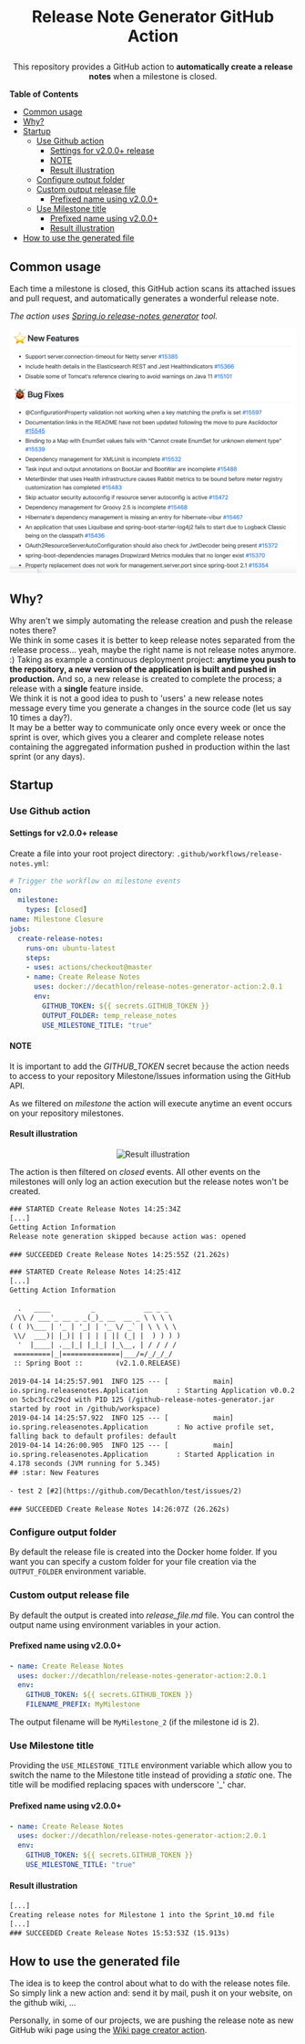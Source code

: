 <h1>
  <p align="center">
    Release Note Generator GitHub Action
  </p>
</h1>
<p align="center">
  This repository provides a GitHub action to <strong>automatically create a release notes</strong> when a milestone is closed.
</p>

**Table of Contents**
  - [Common usage](#common-usage)
  - [Why?](#why)
  - [Startup](#startup)
    - [Use Github action](#use-github-action)
      - [Settings for v2.0.0+ release](#settings-for-v200-release)
      - [NOTE](#note)
      - [Result illustration](#result-illustration)
    - [Configure output folder](#configure-output-folder)
    - [Custom output release file](#custom-output-release-file)
      - [Prefixed name using v2.0.0+](#prefixed-name-using-v200)
    - [Use Milestone title](#use-milestone-title)
      - [Prefixed name using v2.0.0+](#prefixed-name-using-v200-1)
      - [Result illustration](#result-illustration-1)
  - [How to use the generated file](#how-to-use-the-generated-file)

## Common usage

Each time a milestone is closed, this GitHub action scans its attached issues and pull request, and automatically generates a wonderful release note.  

_The action uses [Spring.io release-notes generator](https://github.com/spring-io/github-release-notes-generator) tool._

<p align="center">
  <img src="https://github.com/Decathlon/release-notes-generator-action/raw/master/images/release_notes.png" alt="Result illustration"/>
<p>

## Why?

Why aren't we simply automating the release creation and push the release notes there?  
We think in some cases it is better to keep release notes separated from the release process... yeah, maybe the right name is not release notes anymore. :) Taking as example a continuous deployment project: __anytime you push to the repository, a new version of the application is built and pushed in production.__ And so, a new release is created to complete the process; a release with a **single** feature inside.  
We think it is not a good idea to push to 'users' a new release notes message every time you generate a changes in the source code (let us say 10 times a day?).  
It may be a better way to communicate only once every week or once the sprint is over, which gives you a clearer and complete release notes containing the aggregated information pushed in production within the last sprint (or any days).

## Startup

### Use Github action

#### Settings for v2.0.0+ release

Create a file into your root project directory: `.github/workflows/release-notes.yml`:
```yaml
# Trigger the workflow on milestone events
on: 
  milestone:
    types: [closed]
name: Milestone Closure
jobs:
  create-release-notes:
    runs-on: ubuntu-latest
    steps:
    - uses: actions/checkout@master
    - name: Create Release Notes
      uses: docker://decathlon/release-notes-generator-action:2.0.1
      env:
        GITHUB_TOKEN: ${{ secrets.GITHUB_TOKEN }}
        OUTPUT_FOLDER: temp_release_notes
        USE_MILESTONE_TITLE: "true"
```

#### NOTE
It is important to add the *GITHUB_TOKEN* secret because the action needs to access to your repository Milestone/Issues information using the GitHub API.

As we filtered on *milestone* the action will execute anytime an event occurs on your repository milestones.

#### Result illustration

<p align="center">
  <img src="https://raw.githubusercontent.com/Decathlon/release-notes-generator-action/master/images/actions_log.png" alt="Result illustration"/>
<p>


The action is then filtered on *closed* events. All other events on the milestones will only log an action execution but the release notes won't be created.

```console
### STARTED Create Release Notes 14:25:34Z
[...]
Getting Action Information
Release note generation skipped because action was: opened

### SUCCEEDED Create Release Notes 14:25:55Z (21.262s)
```

```console
### STARTED Create Release Notes 14:25:41Z
[...]
Getting Action Information

  .   ____          _            __ _ _
 /\\ / ___'_ __ _ _(_)_ __  __ _ \ \ \ \
( ( )\___ | '_ | '_| | '_ \/ _` | \ \ \ \
 \\/  ___)| |_)| | | | | || (_| |  ) ) ) )
  '  |____| .__|_| |_|_| |_\__, | / / / /
 =========|_|==============|___/=/_/_/_/
 :: Spring Boot ::        (v2.1.0.RELEASE)

2019-04-14 14:25:57.901  INFO 125 --- [           main] io.spring.releasenotes.Application       : Starting Application v0.0.2 on 5cbc3fcc29cd with PID 125 (/github-release-notes-generator.jar started by root in /github/workspace)
2019-04-14 14:25:57.922  INFO 125 --- [           main] io.spring.releasenotes.Application       : No active profile set, falling back to default profiles: default
2019-04-14 14:26:00.905  INFO 125 --- [           main] io.spring.releasenotes.Application       : Started Application in 4.178 seconds (JVM running for 5.345)
## :star: New Features

- test 2 [#2](https://github.com/Decathlon/test/issues/2)

### SUCCEEDED Create Release Notes 14:26:07Z (26.262s)
```

### Configure output folder
By default the release file is created into the Docker home folder. If you want you can specify a custom folder for your file creation via the `OUTPUT_FOLDER` environment variable.

### Custom output release file
By default the output is created into *release_file.md* file. You can control the output name using environment variables in your action.

#### Prefixed name using v2.0.0+
```YAML
- name: Create Release Notes
  uses: docker://decathlon/release-notes-generator-action:2.0.1
  env:
    GITHUB_TOKEN: ${{ secrets.GITHUB_TOKEN }}
    FILENAME_PREFIX: MyMilestone
```

The output filename will be `MyMilestone_2` (if the milestone id is 2).

### Use Milestone title
Providing the `USE_MILESTONE_TITLE` environment variable which allow you to switch the name to the Milestone title instead of providing a *static* one.
The title will be modified replacing spaces with underscore '_' char.

#### Prefixed name using v2.0.0+

```YAML
- name: Create Release Notes
  uses: docker://decathlon/release-notes-generator-action:2.0.1
  env:
    GITHUB_TOKEN: ${{ secrets.GITHUB_TOKEN }}
    USE_MILESTONE_TITLE: "true"
```

#### Result illustration
```console
[...]
Creating release notes for Milestone 1 into the Sprint_10.md file
[...]
### SUCCEEDED Create Release Notes 15:53:53Z (15.913s)
```

## How to use the generated file
The idea is to keep the control about what to do with the release notes file.  
So simply link a new action and: send it by mail, push it on your website, on the github wiki, ...

Personally, in some of our projects, we are pushing the release note as new GitHub wiki page using the [Wiki page creator action](https://github.com/Decathlon/wiki-page-creator-action).
